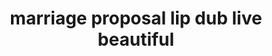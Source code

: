 ---
title: "marriage proposal lip dub live beautiful"
id: tag.id
permalink: "/tags/marriage%20proposal%20lip%20dub%20live%20beautiful"
videos: [980]
---